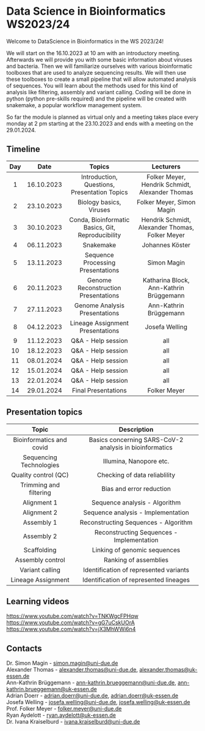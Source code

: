 # Data Science in Bioinformatics WS2023/24

Welcome to DataScience in Bioinformatics in the WS 2023/24!

We will start on the 16.10.2023 at 10 am with an introductory meeting. Afterwards we will provide you with some basic information about viruses and bacteria. Then we will familiarize ourselves with various bioinformatic toolboxes that are used to analyze sequencing results. We will then use these toolboxes to create a small pipeline that will allow automated analysis of sequences. You will learn about the methods used for this kind of analysis like filtering, assembly and variant calling. Coding will be done in python (python pre-skills required) and the pipeline will be created with snakemake, a popular workflow management system.

So far the module is planned as virtual only and a meeting takes place every monday at 2 pm starting at the 23.10.2023 and ends with a meeting on the 29.01.2024.

## Timeline

| Day | Date | Topics | Lecturers |
| :---: | :----: | :---: | :---: |
| 1 | 16.10.2023 | Introduction, Questions, Presentation Topics | Folker Meyer, Hendrik Schmidt, Alexander Thomas |
| 2 | 23.10.2023 | Biology basics, Viruses | Folker Meyer, Simon Magin |
| 3 | 30.10.2023 | Conda, Bioinformatic Basics, Git, Reproducibility | Hendrik Schmidt, Alexander Thomas, Folker Meyer |
| 4 | 06.11.2023 | Snakemake | Johannes Köster |
| 5 | 13.11.2023 | Sequence Processing Presentations | Simon Magin |
| 6 | 20.11.2023 | Genome Reconstruction Presentations | Katharina Block, Ann-Kathrin Brüggemann |
| 7 | 27.11.2023 | Genome Analysis Presentations |Ann-Kathrin Brüggemann |
| 8 | 04.12.2023 | Lineage Assignment Presentations | Josefa Welling |
| 9 | 11.12.2023 | Q&A - Help session | all |
| 10 | 18.12.2023 | Q&A - Help session | all |
| 11 | 08.01.2024 | Q&A - Help session | all |
| 12 | 15.01.2024 | Q&A - Help session | all |
| 13 | 22.01.2024 | Q&A - Help session | all |
| 14 | 29.01.2024 | Final Presentations | Folker Meyer |

## Presentation topics

|Topic | Description |
| :---: | :---: |
| Bioinformatics and covid | Basics concerning SARS-CoV-2 analysis in bioinformatics |
| Sequencing Technologies | Illumina, Nanopore etc. |
| Quality control (QC) | Checking of data reliablility |
| Trimming and filtering | Bias and error reduction |
| Alignment 1 | Sequence analysis - Algorithm |
| Alignment 2 | Sequence analysis - Implementation |
| Assembly 1 | Reconstructing Sequences - Algorithm |
| Assembly 2 | Reconstructing Sequences - Implementation |
| Scaffolding | Linking of genomic sequences |
| Assembly control | Ranking of assemblies |
| Variant calling | Identification of represented variants|
| Lineage Assignment | Identification of represented lineages |

## Learning videos

https://www.youtube.com/watch?v=TNKWgcFPHqw
https://www.youtube.com/watch?v=gG7uCskUOrA
https://www.youtube.com/watch?v=jX3MhWWi6n4

## Contacts
   
Dr. Simon Magin - simon.magin@uni-due.de          
Alexander Thomas  - alexander.thomas@uni-due.de, alexander.thomas@uk-essen.de     
Ann-Kathrin Brüggemann - ann-kathrin.brueggemann@uni-due.de, ann-kathrin.brueggemann@uk-essen.de      
Adrian Doerr - adrian.doerr@uni-due.de, adrian.doerr@uk-essen.de       
Josefa Welling - josefa.welling@uni-due.de, josefa.welling@uk-essen.de      
Prof. Folker Meyer - folker.meyer@uni-due.de   
Ryan Aydelott - ryan.aydelott@uk-essen.de   
Dr. Ivana Kraiselburd - ivana.kraiselburd@uni-due.de   
